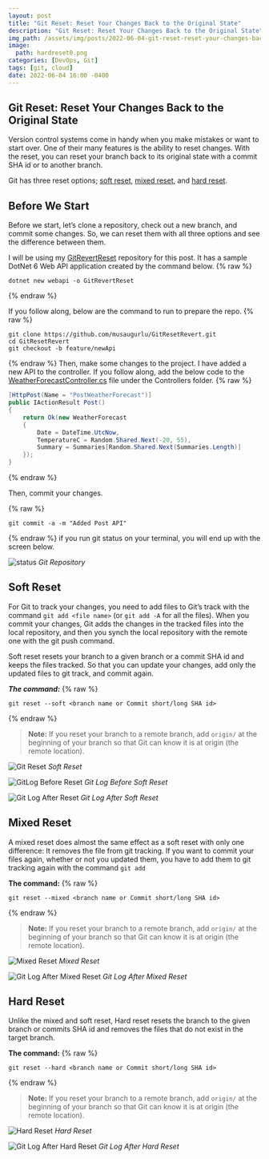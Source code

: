 ```yaml
---
layout: post
title: "Git Reset: Reset Your Changes Back to the Original State"
description: "Git Reset: Reset Your Changes Back to the Original State"
img_path: /assets/img/posts/2022-06-04-git-reset-reset-your-changes-back-to-the-original-state
image:
  path: hardreset0.png
categories: [DevOps, Git]
tags: [git, cloud]
date: 2022-06-04 16:00 -0400
---
```


## Git Reset: Reset Your Changes Back to the Original State

Version control systems come in handy when you make mistakes or want to start over. One of their many features is the ability to reset changes. With the reset, you can reset your branch back to its original state with a commit SHA id or to another branch.

Git has three reset options; [soft reset](#soft-reset), [mixed reset](#mixed-reset), and [hard reset](#hard-reset).

## Before We Start

Before we start, let’s clone a repository, check out a new branch, and commit some changes. So, we can reset them with all three options and see the difference between them.

I will be using my [GitRevertReset](https://github.com/musaugurlu/GitResetRevert) repository for this post. It has a sample DotNet 6 Web API application created by the command below.
{% raw %}

```console
dotnet new webapi -o GitRevertReset
```

{% endraw %}

If you follow along, below are the command to run to prepare the repo.
{% raw %}

```console
git clone https://github.com/musaugurlu/GitResetRevert.git
cd GitResetRevert
git checkout -b feature/newApi
```

{% endraw %}
Then, make some changes to the project. I have added a new API to the controller. If you follow along, add the below code to the [WeatherForecastController.cs](https://github.com/musaugurlu/GitResetRevert/blob/feature/newApi/Controllers/WeatherForecastController.cs#L33-L42) file under the Controllers folder.
{% raw %}

```c#
[HttpPost(Name = "PostWeatherForecast")]
public IActionResult Post()
{
    return Ok(new WeatherForecast
    {
        Date = DateTime.UtcNow,
        TemperatureC = Random.Shared.Next(-20, 55),
        Summary = Summaries[Random.Shared.Next(Summaries.Length)]
    });
}
```

{% endraw %}

Then, commit your changes.

{% raw %}

```console
git commit -a -m "Added Post API"
```

{% endraw %}
if you run git status on your terminal, you will end up with the screen below.

![status](gitreset0.png)
_Git Repository_

## Soft Reset

For Git to track your changes, you need to add files to Git’s track with the command `git add <file name>` (or `git add -A` for all the files). When you commit your changes, Git adds the changes in the tracked files into the local repository, and then you synch the local repository with the remote one with the git push command.

Soft reset resets your branch to a given branch or a commit SHA id and keeps the files tracked. So that you can update your changes, add only the updated files to git track, and commit again.

**_The command:_**
{% raw %}

```console
git reset --soft <branch name or Commit short/long SHA id>
```

{% endraw %}

> **Note:** If you reset your branch to a remote branch, add `origin/` at the beginning of your branch so that Git can know it is at origin (the remote location).

![Git Reset](softreset2.png)
_Soft Reset_

![GitLog Before Reset](softreset1.png)
_Git Log Before Soft Reset_

![Git Log After Reset](softreset3.png)
_Git Log After Soft Reset_

## Mixed Reset

A mixed reset does almost the same effect as a soft reset with only one difference: It removes the file from git tracking. If you want to commit your files again, whether or not you updated them, you have to add them to git tracking again with the command `git add`

**The command:**
{% raw %}

```console
git reset --mixed <branch name or Commit short/long SHA id>
```

{% endraw %}

> **Note:** If you reset your branch to a remote branch, add `origin/` at the beginning of your branch so that Git can know it is at origin (the remote location).

![Mixed Reset](mixedreset1.png)
_Mixed Reset_

![Git Log After Mixed Reset](mixed2.png)
_Git Log After Mixed Reset_

## Hard Reset

Unlike the mixed and soft reset, Hard reset resets the branch to the given branch or commits SHA id and removes the files that do not exist in the target branch.

**The command:**
{% raw %}

```console
git reset --hard <branch name or Commit short/long SHA id>
```

{% endraw %}

> **Note:** If you reset your branch to a remote branch, add `origin/` at the beginning of your branch so that Git can know it is at origin (the remote location).

![Hard Reset](hardreset0.png)
_Hard Reset_

![Git Log After Hard Reset](hardreset2.png)
_Git Log After Hard Reset_
